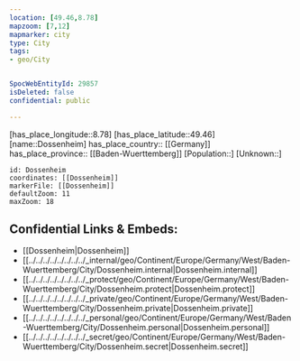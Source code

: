 ```yaml
---
location: [49.46,8.78] 
mapzoom: [7,12] 
mapmarker: city 
type: City
tags:
- geo/City


SpocWebEntityId: 29857
isDeleted: false
confidential: public

---
```

[has_place_longitude::8.78] 
[has_place_latitude::49.46] 
[name::Dossenheim] 
has_place_country:: [[Germany]]  
has_place_province:: [[Baden-Wuerttemberg]] 
[Population::] 
[Unknown::] 


```leaflet
id: Dossenheim
coordinates: [[Dossenheim]] 
markerFile: [[Dossenheim]] 
defaultZoom: 11 
maxZoom: 18
```


## Confidential Links & Embeds: 
- [[Dossenheim|Dossenheim]]  
- [[../../../../../../../../_internal/geo/Continent/Europe/Germany/West/Baden-Wuerttemberg/City/Dossenheim.internal|Dossenheim.internal]] 
- [[../../../../../../../../_protect/geo/Continent/Europe/Germany/West/Baden-Wuerttemberg/City/Dossenheim.protect|Dossenheim.protect]] 
- [[../../../../../../../../_private/geo/Continent/Europe/Germany/West/Baden-Wuerttemberg/City/Dossenheim.private|Dossenheim.private]] 
- [[../../../../../../../../_personal/geo/Continent/Europe/Germany/West/Baden-Wuerttemberg/City/Dossenheim.personal|Dossenheim.personal]] 
- [[../../../../../../../../_secret/geo/Continent/Europe/Germany/West/Baden-Wuerttemberg/City/Dossenheim.secret|Dossenheim.secret]] 
